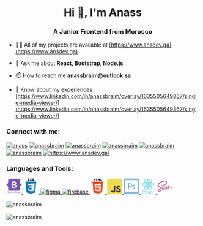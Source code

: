 <h1 align="center">Hi 👋, I'm Anass</h1>
<h3 align="center">A Junior Frontend from Morocco</h3>

- 👨‍💻 All of my projects are available at [https://www.ansdev.ga](https://www.ansdev.ga)

- 💬 Ask me about **React, Bootstrap, Node.js**

- 📫 How to reach me **anassbraim@outlook.sa**

- 📄 Know about my experiences [https://www.linkedin.com/in/anassbraim/overlay/1635505649867/single-media-viewer/](https://www.linkedin.com/in/anassbraim/overlay/1635505649867/single-media-viewer/)

<h3 align="left">Connect with me:</h3>
<p align="left">
<a href="https://dev.to/anass" target="blank"><img align="center" src="https://raw.githubusercontent.com/rahuldkjain/github-profile-readme-generator/master/src/images/icons/Social/devto.svg" alt="anass" height="30" width="40" /></a>
<a href="https://twitter.com/anassbraim" target="blank"><img align="center" src="https://raw.githubusercontent.com/rahuldkjain/github-profile-readme-generator/master/src/images/icons/Social/twitter.svg" alt="anassbraim" height="30" width="40" /></a>
<a href="https://linkedin.com/in/anassbraim" target="blank"><img align="center" src="https://raw.githubusercontent.com/rahuldkjain/github-profile-readme-generator/master/src/images/icons/Social/linked-in-alt.svg" alt="anassbraim" height="30" width="40" /></a>
<a href="https://fb.com/anassbraim" target="blank"><img align="center" src="https://raw.githubusercontent.com/rahuldkjain/github-profile-readme-generator/master/src/images/icons/Social/facebook.svg" alt="anassbraim" height="30" width="40" /></a>
<a href="https://instagram.com/anassbraim" target="blank"><img align="center" src="https://raw.githubusercontent.com/rahuldkjain/github-profile-readme-generator/master/src/images/icons/Social/instagram.svg" alt="anassbraim" height="30" width="40" /></a>
<a href="https://www.behance.net/anassbraim" target="blank"><img align="center" src="https://raw.githubusercontent.com/rahuldkjain/github-profile-readme-generator/master/src/images/icons/Social/behance.svg" alt="anassbraim" height="30" width="40" /></a>
<a href="/https://www.ansdev.ga/" target="blank"><img align="center" src="https://raw.githubusercontent.com/rahuldkjain/github-profile-readme-generator/master/src/images/icons/Social/rss.svg" alt="https://www.ansdev.ga/" height="30" width="40" /></a>
</p>

<h3 align="left">Languages and Tools:</h3>
<p align="left"> <a href="https://getbootstrap.com" target="_blank" rel="noreferrer"> <img src="https://raw.githubusercontent.com/devicons/devicon/master/icons/bootstrap/bootstrap-plain-wordmark.svg" alt="bootstrap" width="40" height="40"/> </a> <a href="https://www.w3schools.com/css/" target="_blank" rel="noreferrer"> <img src="https://raw.githubusercontent.com/devicons/devicon/master/icons/css3/css3-original-wordmark.svg" alt="css3" width="40" height="40"/> </a> <a href="https://www.figma.com/" target="_blank" rel="noreferrer"> <img src="https://www.vectorlogo.zone/logos/figma/figma-icon.svg" alt="figma" width="40" height="40"/> </a> <a href="https://firebase.google.com/" target="_blank" rel="noreferrer"> <img src="https://www.vectorlogo.zone/logos/firebase/firebase-icon.svg" alt="firebase" width="40" height="40"/> </a> <a href="https://www.w3.org/html/" target="_blank" rel="noreferrer"> <img src="https://raw.githubusercontent.com/devicons/devicon/master/icons/html5/html5-original-wordmark.svg" alt="html5" width="40" height="40"/> </a> <a href="https://developer.mozilla.org/en-US/docs/Web/JavaScript" target="_blank" rel="noreferrer"> <img src="https://raw.githubusercontent.com/devicons/devicon/master/icons/javascript/javascript-original.svg" alt="javascript" width="40" height="40"/> </a> <a href="https://www.photoshop.com/en" target="_blank" rel="noreferrer"> <img src="https://raw.githubusercontent.com/devicons/devicon/master/icons/photoshop/photoshop-line.svg" alt="photoshop" width="40" height="40"/> </a> <a href="https://reactjs.org/" target="_blank" rel="noreferrer"> <img src="https://raw.githubusercontent.com/devicons/devicon/master/icons/react/react-original-wordmark.svg" alt="react" width="40" height="40"/> </a> <a href="https://sass-lang.com" target="_blank" rel="noreferrer"> <img src="https://raw.githubusercontent.com/devicons/devicon/master/icons/sass/sass-original.svg" alt="sass" width="40" height="40"/> </a> </p>

<p><img align="center" src="https://github-readme-stats.vercel.app/api/top-langs?username=anassbraim&show_icons=true&locale=en&layout=compact" alt="anassbraim" /></p>

<p><img align="center" src="https://github-readme-streak-stats.herokuapp.com/?user=anassbraim&" alt="anassbraim" /></p>
